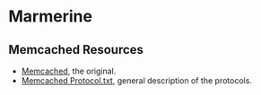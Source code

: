 # Marmerine

## Memcached Resources

- [Memcached](https://github.com/memcached/memcached), the original.
- [Memcached Protocol.txt](https://github.com/memcached/memcached/blob/master/doc/protocol.txt), general description of the protocols.
